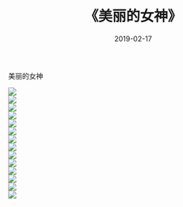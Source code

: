 ﻿---
layout: post
title:  《美丽的女神》
date:   2019-02-17
img: http://pic.660000.xyz/1:/唯美/2019/美丽的女神/000.jpg
categories: [美女, 清纯, 唯美]
---

美丽的女神

  ![](http://pic.660000.xyz/1:/唯美/2019/美丽的女神/001.jpg) <br> ![](http://pic.660000.xyz/1:/唯美/2019/美丽的女神/002.jpg) <br> ![](http://pic.660000.xyz/1:/唯美/2019/美丽的女神/003.jpg) <br> ![](http://pic.660000.xyz/1:/唯美/2019/美丽的女神/004.jpg) <br> ![](http://pic.660000.xyz/1:/唯美/2019/美丽的女神/005.jpg) <br> ![](http://pic.660000.xyz/1:/唯美/2019/美丽的女神/006.jpg) <br> ![](http://pic.660000.xyz/1:/唯美/2019/美丽的女神/007.jpg) <br> ![](http://pic.660000.xyz/1:/唯美/2019/美丽的女神/008.jpg) <br> ![](http://pic.660000.xyz/1:/唯美/2019/美丽的女神/009.jpg) <br> ![](http://pic.660000.xyz/1:/唯美/2019/美丽的女神/010.jpg) <br> ![](http://pic.660000.xyz/1:/唯美/2019/美丽的女神/011.jpg) <br> ![](http://pic.660000.xyz/1:/唯美/2019/美丽的女神/012.jpg) <br> ![](http://pic.660000.xyz/1:/唯美/2019/美丽的女神/013.jpg) <br> ![](http://pic.660000.xyz/1:/唯美/2019/美丽的女神/014.jpg) <br>